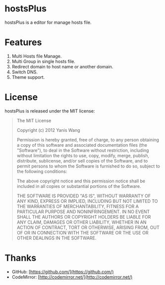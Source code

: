 hostsPlus
================

hostsPlus is a editor for manage hosts file.


Features
================

1. Multi Hosts file Manage.
2. Multi Group in single hosts file.
3. Redirect domain to host name or another domain.
4. Switch DNS.
5. Theme support.


License
================

hostsPlus is released under the MIT license:

> The MIT License
> 
> Copyright (c) 2012 Yanis Wang
> 
> Permission is hereby granted, free of charge, to any person obtaining a copy
> of this software and associated documentation files (the "Software"), to deal
> in the Software without restriction, including without limitation the rights
> to use, copy, modify, merge, publish, distribute, sublicense, and/or sell
> copies of the Software, and to permit persons to whom the Software is
> furnished to do so, subject to the following conditions:
> 
> The above copyright notice and this permission notice shall be included in
> all copies or substantial portions of the Software.
> 
> THE SOFTWARE IS PROVIDED "AS IS", WITHOUT WARRANTY OF ANY KIND, EXPRESS OR
> IMPLIED, INCLUDING BUT NOT LIMITED TO THE WARRANTIES OF MERCHANTABILITY,
> FITNESS FOR A PARTICULAR PURPOSE AND NONINFRINGEMENT. IN NO EVENT SHALL THE
> AUTHORS OR COPYRIGHT HOLDERS BE LIABLE FOR ANY CLAIM, DAMAGES OR OTHER
> LIABILITY, WHETHER IN AN ACTION OF CONTRACT, TORT OR OTHERWISE, ARISING FROM,
> OUT OF OR IN CONNECTION WITH THE SOFTWARE OR THE USE OR OTHER DEALINGS IN
> THE SOFTWARE.

Thanks
================

* GitHub: [https://github.com/](https://github.com/)
* CodeMirror: [http://codemirror.net/](http://codemirror.net/)